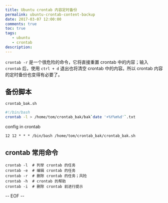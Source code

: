 ```yaml
---
title: Ubuntu crontab 内容定时备份
permalink: ubuntu-crontab-content-backup
date: 2017-03-07 12:00:00
comments: true
toc: true
tags:
   - ubuntu
   - crontab
description:
---
```


`crontab -r` 是一个很危险的命令，它将直接重置 crontab 中的内容；输入 `crontab` 后，使用 `ctrl + d` 退出也将清空 crontab 中的内容。所以 crontab 内容的定时备份也变得有必要了。

## 备份脚本

`crontab_bak.sh`

```bash
#!/bin/bash
crontab -l > /home/tom/crontab_bak/bak`date '+%Y%m%d'`.txt
```

config in crontab

```
12 12 * * * /bin/bash /home/tom/crontab_bak/crontab_bak.sh
```

<!-- more -->

## crontab 常用命令

```
crontab -l  # 列举 crontab 的任务
crontab -e  # 编辑 crontab 的任务
crontab -r  # 删除 crontab 的任务；风险
crontab -h  # crontab 的帮助
crontab -i  # 删除 crontab 前进行提示
```

-- EOF --
